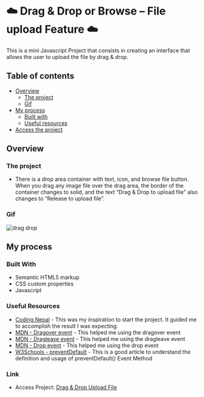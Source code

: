 ﻿# ☁️ Drag & Drop or Browse – File upload Feature ☁️

This is a mini Javascript Project that consists in creating an interface that allows the user to upload the file by drag & drop.

## Table of contents

- [Overview](#overview)
  - [The project](#the-project)
  - [Gif](#gif)
- [My process](#my-process)
  - [Built with](#built-with)
  - [Useful resources](#useful-resources)
- [Access the project](#link)

## Overview

### The project
- There is a drop area container with text, icon, and browse file button. When you drag any image file over the drag area, the border of the container changes to solid, and the text “Drag & Drop to upload file” also changes to “Release to upload file”.

### Gif
![drag drop](https://user-images.githubusercontent.com/83260908/133110309-cb9bf524-3ba2-490d-927c-83c858ad3434.gif)


## My process 

### Built With
- Semantic HTML5 markup
- CSS custom properties
- Javascript

### Useful Resources
- [Coding Nepal](https://youtu.be/pvqOaGDm1wU) - This was my inspiration to start the project. It guided me to accomplish the result I was expecting.
- [MDN - Dragover event](https://developer.mozilla.org/en-US/docs/Web/API/Document/dragover_event) - This helped me using the dragover event
- [MDN - Dragleave event](https://developer.mozilla.org/en-US/docs/Web/API/Document/dragleave_event) - This helped me using the dragleave event
- [MDN - Drop event](https://developer.mozilla.org/en-US/docs/Web/API/Document/drop_event) - This helped me using the drop event
- [W3Schools - preventDefault](https://www.w3schools.com/jsref/event_preventdefault.asp) - This is a good article to understand the definition and usage of preventDefault() Event Method

### Link
- Access Project: [Drag & Drop Upload File](https://camille846.github.io/DragDrop/)
